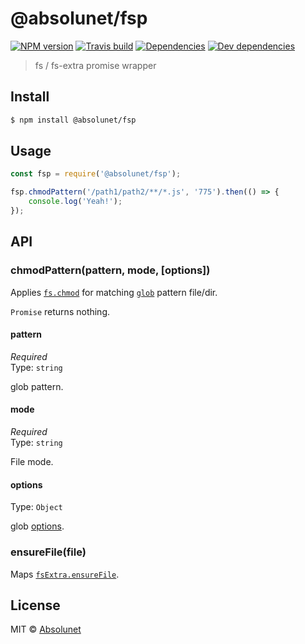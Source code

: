 # @absolunet/fsp

[![NPM version](https://img.shields.io/npm/v/@absolunet/fsp.svg)](https://www.npmjs.com/package/@absolunet/fsp)
[![Travis build](https://api.travis-ci.org/absolunet/node-fsp.svg?branch=master)](https://travis-ci.org/absolunet/node-fsp/builds)
[![Dependencies](https://david-dm.org/absolunet/node-fsp/status.svg)](https://david-dm.org/absolunet/node-fsp)
[![Dev dependencies](https://david-dm.org/absolunet/node-fsp/dev-status.svg)](https://david-dm.org/absolunet/node-fsp?type=dev)

> fs / fs-extra promise wrapper


## Install

```sh
$ npm install @absolunet/fsp
```


## Usage

```js
const fsp = require('@absolunet/fsp');

fsp.chmodPattern('/path1/path2/**/*.js', '775').then(() => {
	console.log('Yeah!');
});
```


## API

### chmodPattern(pattern, mode, [options])
Applies [`fs.chmod`](https://nodejs.org/api/fs.html#fs_fs_chmod_path_mode_callback) for matching [`glob`](https://www.npmjs.com/package/glob) pattern file/dir.

`Promise` returns nothing.

#### pattern

*Required*  
Type: `string`  

glob pattern.

#### mode

*Required*  
Type: `string`  

File mode.

#### options

Type: `Object`  

glob [options](https://www.npmjs.com/package/glob#options).



### ensureFile(file)
Maps [`fsExtra.ensureFile`](https://github.com/jprichardson/node-fs-extra/blob/master/docs/ensureFile.md).



## License

MIT © [Absolunet](https://absolunet.com)
